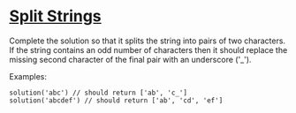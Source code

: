 # [Split Strings](https://www.codewars.com/kata/515de9ae9dcfc28eb6000001)

Complete the solution so that it splits the string into pairs of two characters. If the string contains an odd number of characters then it should replace the missing second character of the final pair with an underscore ('_').

Examples:

```
solution('abc') // should return ['ab', 'c_']
solution('abcdef') // should return ['ab', 'cd', 'ef']
```
